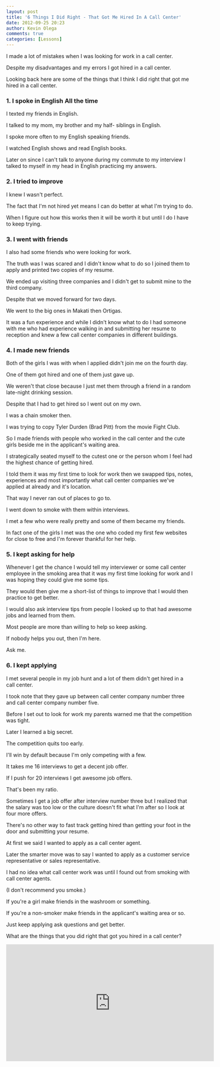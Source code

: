 ```yaml
---
layout: post
title: '6 Things I Did Right - That Got Me Hired In A Call Center'
date: 2012-09-25 20:23
author: Kevin Olega
comments: true
categories: [Lessons]
---
```

I made a lot of mistakes when I was looking for work in a call center. 

Despite my disadvantages and my errors I got hired in a call center. 

Looking back here are some of the things that I think I did right that got me hired in a call center.

### 1. I spoke in English All the time 

I texted my friends in English. 

I talked to my mom, my brother and my half- siblings in English. 

I spoke more often to my English speaking friends. 

I watched English shows and read English books. 

Later on since I can't talk to anyone during my commute to my interview I talked to myself in my head in English practicing my answers.

### 2. I tried to improve 

I knew I wasn't perfect. 

The fact that I'm not hired yet means I can do better at what I'm trying to do. 

When I figure out how this works then it will be worth it but until I do I have to keep trying.

### 3. I went with friends 

I also had some friends who were looking for work. 

The truth was I was scared and I didn't know what to do so I joined them to apply and printed two copies of my resume. 

We ended up visiting three companies and I didn't get to submit mine to the third company. 

Despite that we moved forward for two days. 

We went to the big ones in Makati then Ortigas. 

It was a fun experience and while I didn't know what to do I had someone with me who had experience walking in and submitting her resume to reception and knew a few call center companies in different buildings.

### 4. I made new friends 

Both of the girls I was with when I applied didn't join me on the fourth day. 

One of them got hired and one of them just gave up. 

We weren't that close because I just met them through a friend in a random late-night drinking session. 

Despite that I had to get hired so I went out on my own. 

I was a chain smoker then. 

I was trying to copy Tyler Durden (Brad Pitt) from the movie Fight Club. 

So I made friends with people who worked in the call center and the cute girls beside me in the applicant's waiting area. 

I strategically seated myself to the cutest one or the person whom I feel had the highest chance of getting hired. 

I told them it was my first time to look for work then we swapped tips, notes, experiences and most importantly what call center companies we've applied at already and it's location. 

That way I never ran out of places to go to. 

I went down to smoke with them within interviews. 

I met a few who were really pretty and some of them became my friends. 

In fact one of the girls I met was the one who coded my first few websites for close to free and I'm forever thankful for her help.

### 5. I kept asking for help 

Whenever I get the chance I would tell my interviewer or some call center employee in the smoking area that it was my first time looking for work and I was hoping they could give me some tips. 

They would then give me a short-list of things to improve that I would then practice to get better.

I would also ask interview tips from people I looked up to that had awesome jobs and learned from them.

Most people are more than willing to help so keep asking. 

If nobody helps you out, then I'm here. 

Ask me.

### 6. I kept applying 

I met several people in my job hunt and a lot of them didn't get hired in a call center. 

I took note that they gave up between call center company number three and call center company number five. 

Before I set out to look for work my parents warned me that the competition was tight. 

Later I learned a big secret. 

The competition quits too early. 

I'll win by default because I'm only competing with a few. 

It takes me 16 interviews to get a decent job offer. 

If I push for 20 interviews I get awesome job offers. 

That's been my ratio. 

Sometimes I get a job offer after interview number three but I realized that the salary was too low or the culture doesn't fit what I'm after so I look at four more offers.

There's no other way to fast track getting hired than getting your foot in the door and submitting your resume.

At first we said I wanted to apply as a call center agent. 

Later the smarter move was to say I wanted to apply as a customer service representative or sales representative.

I had no idea what call center work was until I found out from smoking with call center agents. 

(I don't recommend you smoke.) 

If you're a girl make friends in the washroom or something. 

If you're a non-smoker make friends in the applicant's waiting area or so.

Just keep applying ask questions and get better. 

What are the things that you did right that got you hired in a call center?

<iframe width="560" height="315" src="https://www.youtube.com/embed/aNVAD6SRIA8" frameborder="0" allow="accelerometer; autoplay; encrypted-media; gyroscope; picture-in-picture" allowfullscreen></iframe>
